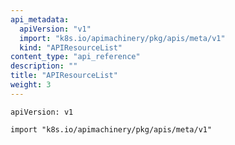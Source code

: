 ```yaml
---
api_metadata:
  apiVersion: "v1"
  import: "k8s.io/apimachinery/pkg/apis/meta/v1"
  kind: "APIResourceList"
content_type: "api_reference"
description: ""
title: "APIResourceList"
weight: 3
---
```


`apiVersion: v1`

`import "k8s.io/apimachinery/pkg/apis/meta/v1"`


